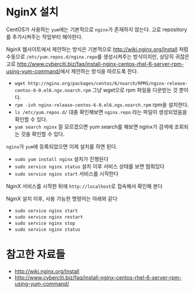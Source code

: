 # NginX 설치

CentOS가 사용하는 `yum`에는 기본적으로 `nginx`가 존재하지 않는다. 고로 repository를 추가시켜주는 작업부터 해야한다.

NginX 웹사이트에서 제안하는 방식은 기본적으로 <http://wiki.nginx.org/Install> 처럼 수동으로 `/etc/yum.repos.d/nginx.repo`를 생성시켜주는 방식이지만, 상당히 귀찮은고로 <http://www.cyberciti.biz/faq/install-nginx-centos-rhel-6-server-rpm-using-yum-command/>에서 제안하는 방식을 따르도록 한다.

- `wget http://nginx.org/packages/centos/6/noarch/RPMS/nginx-release-centos-6-0.el6.ngx.noarch.rpm` 그냥 wget으로 rpm 파일을 다운받는 것 뿐이다.
- `rpm -ivh nginx-release-centos-6-0.el6.ngx.noarch.rpm` rpm을 설치한다.
- `ls /etc/yum.repos.d/` 대충 확인해보면 `nginx.repo` 라는 파일이 생성되었음을 확인할 수 있다.
- `yum search nginx` 잘 모르겠으면 yum search를 해보면 nginx가 검색에 조회되는 것을 확인할 수 있다.

`nginx`가 `yum`에 등록되었으면 이제 설치를 하면 된다.

- `sudo yum install nginx` 설치가 진행된다
- `sudo service nginx status` 설치 이후 서비스 상태를 보면 멈춰있다
- `sudo service nginx start` 서비스를 시작한다

NginX 서비스를 시작한 뒤에 `http://localhost`로 접속해서 확인해 본다

NginX 설치 이후, 사용 가능한 명령어는 아래와 같다

- `sudo service nginx start`
- `sudo service nginx restart`
- `sudo service nginx stop`
- `sudo service nginx status`


# 참고한 자료들

- <http://wiki.nginx.org/Install>
- <http://www.cyberciti.biz/faq/install-nginx-centos-rhel-6-server-rpm-using-yum-command/>
